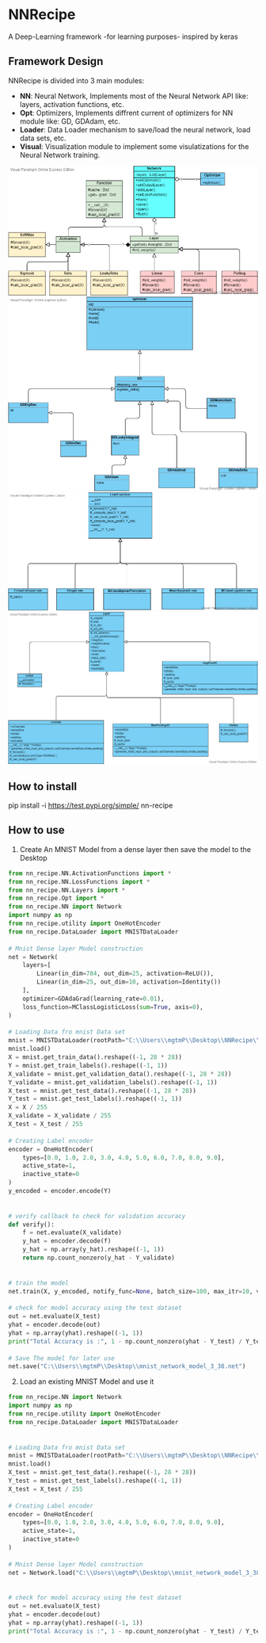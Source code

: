 # NNRecipe
A Deep-Learning framework -for learning purposes- inspired by keras

## Framework Design
NNRecipe is divided into 3 main modules: 
  - **NN**: Neural Network, Implements most of the Neural Network API like: layers, activation functions, etc.
  - **Opt**: Optimizers, Implements diffrent current of optimizers for NN module like: GD, GDAdam, etc.
  - **Loader**: Data Loader mechanism to save/load the neural network, load data sets, etc.
  - **Visual**: Visualization module to implement some visulatizations for the Neural Network training.

![Class Diagram](design.png?raw=true "Title")
![Opt Diagram](optimizer_class_diagram.jpg?raw=true "Title")
![LossFunc Diagram](LossFunction.png?raw=true "Title")
![Layer Class Diagram](Layer.png?raw=true "Title")

## How to install
pip install -i https://test.pypi.org/simple/ nn-recipe
  
## How to use
1. Create An MNIST Model from a dense layer then save the model to the Desktop
``` python
from nn_recipe.NN.ActivationFunctions import *
from nn_recipe.NN.LossFunctions import *
from nn_recipe.NN.Layers import *
from nn_recipe.Opt import *
from nn_recipe.NN import Network
import numpy as np
from nn_recipe.utility import OneHotEncoder
from nn_recipe.DataLoader import MNISTDataLoader

# Mnist Dense layer Model construction
net = Network(
    layers=[
        Linear(in_dim=784, out_dim=25, activation=ReLU()),
        Linear(in_dim=25, out_dim=10, activation=Identity())
    ],
    optimizer=GDAdaGrad(learning_rate=0.01),
    loss_function=MClassLogisticLoss(sum=True, axis=0),
)

# Loading Data fro mnist Data set
mnist = MNISTDataLoader(rootPath="C:\\Users\\mgtmP\\Desktop\\NNRecipe\\mnist", download=False)
mnist.load()
X = mnist.get_train_data().reshape((-1, 28 * 28))
Y = mnist.get_train_labels().reshape((-1, 1))
X_validate = mnist.get_validation_data().reshape((-1, 28 * 28))
Y_validate = mnist.get_validation_labels().reshape((-1, 1))
X_test = mnist.get_test_data().reshape((-1, 28 * 28))
Y_test = mnist.get_test_labels().reshape((-1, 1))
X = X / 255
X_validate = X_validate / 255
X_test = X_test / 255

# Creating Label encoder
encoder = OneHotEncoder(
    types=[0.0, 1.0, 2.0, 3.0, 4.0, 5.0, 6.0, 7.0, 8.0, 9.0],
    active_state=1,
    inactive_state=0
)
y_encoded = encoder.encode(Y)


# verify callback to check for validation accuracy
def verify():
    f = net.evaluate(X_validate)
    y_hat = encoder.decode(f)
    y_hat = np.array(y_hat).reshape((-1, 1))
    return np.count_nonzero(y_hat - Y_validate)


# train the model
net.train(X, y_encoded, notify_func=None, batch_size=100, max_itr=10, verify_func=verify)

# check for model accuracy using the test dataset
out = net.evaluate(X_test)
yhat = encoder.decode(out)
yhat = np.array(yhat).reshape((-1, 1))
print("Total Accuracy is :", 1 - np.count_nonzero(yhat - Y_test) / Y_test.shape[0])

# Save The model for later use
net.save("C:\\Users\\mgtmP\\Desktop\\mnist_network_model_3_38.net")
```

2. Load an existing MNIST Model and use it
``` python
from nn_recipe.NN import Network
import numpy as np
from nn_recipe.utility import OneHotEncoder
from nn_recipe.DataLoader import MNISTDataLoader


# Loading Data fro mnist Data set
mnist = MNISTDataLoader(rootPath="C:\\Users\\mgtmP\\Desktop\\NNRecipe\\mnist", download=False)
mnist.load()
X_test = mnist.get_test_data().reshape((-1, 28 * 28))
Y_test = mnist.get_test_labels().reshape((-1, 1))
X_test = X_test / 255

# Creating Label encoder
encoder = OneHotEncoder(
    types=[0.0, 1.0, 2.0, 3.0, 4.0, 5.0, 6.0, 7.0, 8.0, 9.0],
    active_state=1,
    inactive_state=0
)

# Mnist Dense layer Model construction
net = Network.load("C:\\Users\\mgtmP\\Desktop\\mnist_network_model_3_38.net")


# check for model accuracy using the test dataset
out = net.evaluate(X_test)
yhat = encoder.decode(out)
yhat = np.array(yhat).reshape((-1, 1))
print("Total Accuracy is :", 1 - np.count_nonzero(yhat - Y_test) / Y_test.shape[0])


```

